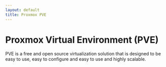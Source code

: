 ```yaml
---
layout: default
title: Proxmox PVE
---
```


# Proxmox Virtual Environment (PVE)

PVE is a free and open source virtualization solution that is designed to be easy to use, easy to configure and easy to use and highly scalable. 